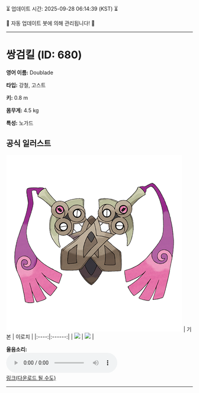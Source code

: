 
⏳ 업데이트 시간: 2025-09-28 06:14:39 (KST) ⏳

🤖 자동 업데이트 봇에 의해 관리됩니다! 🤖

---

# 쌍검킬 (ID: 680)
**영어 이름:** Doublade

**타입:** 강철, 고스트

**키:** 0.8 m

**몸무게:** 4.5 kg

**특성:** 노가드

## 공식 일러스트
![](https://raw.githubusercontent.com/PokeAPI/sprites/master/sprites/pokemon/other/official-artwork/680.png)
| 기본 | 이로치 |
|:----:|:------:|
| <img src="http://play.pokemonshowdown.com/sprites/ani/doublade.gif" width="200"> | <img src="http://play.pokemonshowdown.com/sprites/ani-shiny/doublade.gif" width="200"> |

**울음소리:**<br><audio controls src="https://raw.githubusercontent.com/PokeAPI/cries/main/cries/pokemon/latest/680.ogg"></audio><br> [링크(다운로드 될 수도)](https://raw.githubusercontent.com/PokeAPI/cries/main/cries/pokemon/latest/680.ogg)


---
